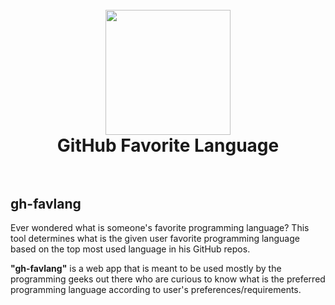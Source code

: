 <h1 align="center">
  <br>
     <img width="200" height="200" src="https://i.imgur.com/iMLsHHR.png">
  <br>
  GitHub Favorite Language
  <br>
  <br>
</h1>


## gh-favlang

 Ever wondered what is someone's favorite programming language?
This tool determines what is the given user favorite programming language based on the top most used language in his GitHub repos.
 
**"gh-favlang"** is a web app that is meant to be used mostly by the programming geeks out there who are curious to know what is the preferred programming language according to user's preferences/requirements.
 
